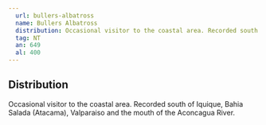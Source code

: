 ```yaml
---
  url: bullers-albatross
  name: Bullers Albatross
  distribution: Occasional visitor to the coastal area. Recorded south of Iquique, Bahia Salada (Atacama), Valparaiso and the mouth of the Aconcagua River.
  tag: NT
  an: 649
  al: 400
---
```


## Distribution

Occasional visitor to the coastal area. Recorded south of Iquique, Bahia Salada (Atacama), Valparaiso and the mouth of the Aconcagua River.
